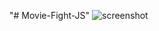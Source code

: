 "# Movie-Fight-JS" 
![screenshot](https://user-images.githubusercontent.com/42496879/124504377-f9503f80-dde4-11eb-9eae-7ad20da1c9ee.png)
